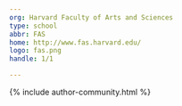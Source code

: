 ```yaml
---
org: Harvard Faculty of Arts and Sciences
type: school
abbr: FAS
home: http://www.fas.harvard.edu/
logo: fas.png
handle: 1/1

---
```


{% include author-community.html %}
